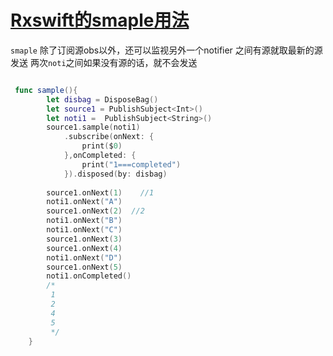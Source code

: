 # [Rxswift的smaple用法](https://github.com/platojobs/SFLOG/issues/186)

`smaple` 除了订阅源obs以外，还可以监视另外一个notifier
     之间有源就取最新的源发送
     两次`noti`之间如果没有源的话，就不会发送

```swift

 func sample(){
        let disbag = DisposeBag()
        let source1 = PublishSubject<Int>()
        let noti1 =  PublishSubject<String>()
        source1.sample(noti1)
            .subscribe(onNext: {
                print($0)
            },onCompleted: {
                print("1===completed")
            }).disposed(by: disbag)
        
        source1.onNext(1)    //1
        noti1.onNext("A")
        source1.onNext(2)  //2
        noti1.onNext("B")
        noti1.onNext("C")
        source1.onNext(3)
        source1.onNext(4)
        noti1.onNext("D")
        source1.onNext(5)
        noti1.onCompleted()
        /*
         1
         2
         4
         5
         */
    }


```

